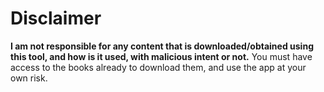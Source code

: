 # Disclaimer

**I am not responsible for any content that is downloaded/obtained using this tool, and how is it used, with malicious intent or not.** You must have access to the books already to download them, and use the app at your own risk.
